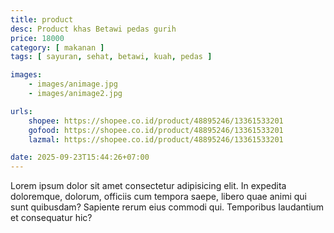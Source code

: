 ```yaml
---
title: product
desc: Product khas Betawi pedas gurih 
price: 18000
category: [ makanan ]
tags: [ sayuran, sehat, betawi, kuah, pedas ]

images: 
    - images/animage.jpg
    - images/animage2.jpg

urls: 
    shopee: https://shopee.co.id/product/48895246/13361533201
    gofood: https://shopee.co.id/product/48895246/13361533201
    lazmal: https://shopee.co.id/product/48895246/13361533201

date: 2025-09-23T15:44:26+07:00
---
```


Lorem ipsum dolor sit amet consectetur adipisicing elit. In expedita doloremque, dolorum, officiis cum tempora saepe, libero quae animi qui sunt quibusdam? Sapiente rerum eius commodi qui. Temporibus laudantium et consequatur hic?
